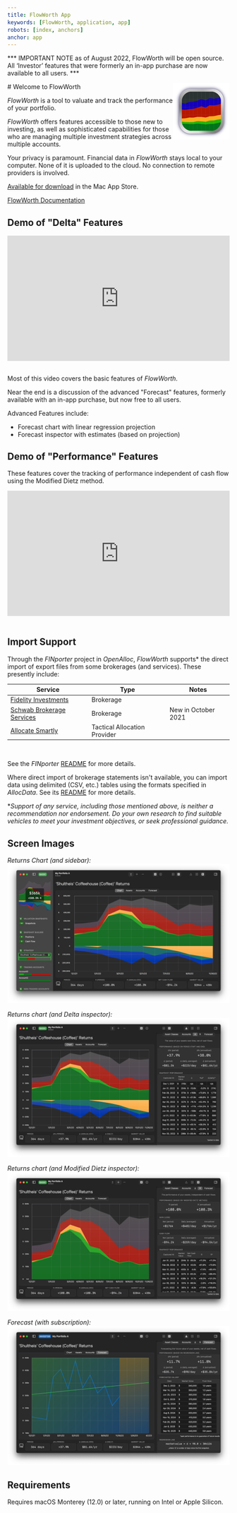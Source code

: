 ```yaml
---
title: FlowWorth App
keywords: [FlowWorth, application, app]
robots: [index, anchors]
anchor: app
---
```



*** IMPORTANT NOTE as of August 2022, FlowWorth will be open source. All ‘Investor’ features that were formerly an in-app purchase are now available to all users. ***

<img align="right" src="../images/worth_icon.png" width="128" height="128"/>
# Welcome to FlowWorth

_FlowWorth_ is a tool to valuate and track the performance of your portfolio.

_FlowWorth_ offers features accessible to those new to investing, as well as sophisticated capabilities for those who are managing multiple investment strategies across multiple accounts.

Your privacy is paramount. Financial data in _FlowWorth_ stays local to your computer. None of it is uploaded to the cloud. No connection to remote providers is involved. 

[Available for download](https://apps.apple.com/app/flowworth-open/id1640748160) in the Mac App Store.

[FlowWorth Documentation](/worth/contents/index.html)

## Demo of "Delta" Features

<div style="padding:56.25% 0 0 0;position:relative;"><iframe src="https://player.vimeo.com/video/642480106?badge=0&amp;autopause=0&amp;player_id=0&amp;app_id=58479" frameborder="0" allow="autoplay; fullscreen; picture-in-picture" allowfullscreen style="position:absolute;top:0;left:0;width:100%;height:100%;" title="FlowAllocator-Basic-1 - HD 1080p.mov"></iframe></div><script src="https://player.vimeo.com/api/player.js"></script>

<br/>

Most of this video covers the basic features of _FlowWorth_.

Near the end is a discussion of the advanced "Forecast" features, formerly available with an in-app purchase, but now free to all users.

Advanced Features include:

* Forecast chart with linear regression projection
* Forecast inspector with estimates (based on projection)

## Demo of "Performance" Features

These features cover the tracking of performance independent of cash flow using the Modified Dietz method.

<div style="padding:56.25% 0 0 0;position:relative;"><iframe src="https://player.vimeo.com/video/642778584?badge=0&amp;autopause=0&amp;player_id=0&amp;app_id=58479" frameborder="0" allow="autoplay; fullscreen; picture-in-picture" allowfullscreen style="position:absolute;top:0;left:0;width:100%;height:100%;" title="FlowAllocator-Basic-1 - HD 1080p.mov"></iframe></div><script src="https://player.vimeo.com/api/player.js"></script>

<br/>

## Import Support

Through the _FINporter_ project in _OpenAlloc_, _FlowWorth_ supports\* the direct import of export files from some brokerages (and services). These presently include:

<div class="special_table"></div>

| Service | Type | Notes |
| ------- | ---- | ------- |
| [Fidelity Investments](https://fidelity.com) | Brokerage | |
| [Schwab Brokerage Services](https://schwab.com) | Brokerage | New in October 2021 |
| [Allocate Smartly](https://allocatesmartly.com) | Tactical Allocation Provider | |

<br/>

See the _FINporter_ [README](https://github.com/openalloc/FINporter) for more details.

Where direct import of brokerage statements isn't available, you can import data using delimited (CSV, etc.) tables using the formats specified in _AllocData_. See its [README](https://github.com/openalloc/AllocData) for more details.

\*_Support of any service, including those mentioned above, is neither a recommendation nor endorsement. Do your own research to find suitable vehicles to meet your investment objectives, or seek professional guidance._

## Screen Images

_Returns Chart (and sidebar):_
![Optimizer](/images/worth0.png#center)

_Returns chart (and Delta inspector):_
![Sidebar](/images/worth1.png#center)

_Returns chart (and Modified Dietz inspector):_
![Sidebar](/images/worth2.png#center)

_Forecast (with subscription):_
![Optimizer](/images/worth3.png#center)

## Requirements

Requires macOS Monterey (12.0) or later, running on Intel or Apple Silicon.



